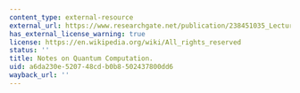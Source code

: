 ```yaml
---
content_type: external-resource
external_url: https://www.researchgate.net/publication/238451035_Lecture_Notes_for_Physics_219_Quantum_Computation
has_external_license_warning: true
license: https://en.wikipedia.org/wiki/All_rights_reserved
status: ''
title: Notes on Quantum Computation.
uid: a6da230e-5207-48cd-b0b8-502437800dd6
wayback_url: ''
---
```

